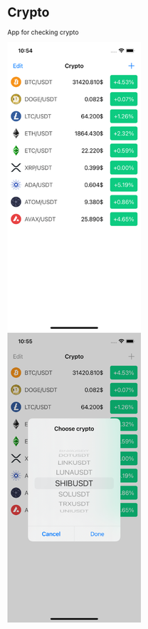 # Crypto
App for checking crypto

<img src="images/1.png" width="300"> <img src="images/2.png" width="300">
